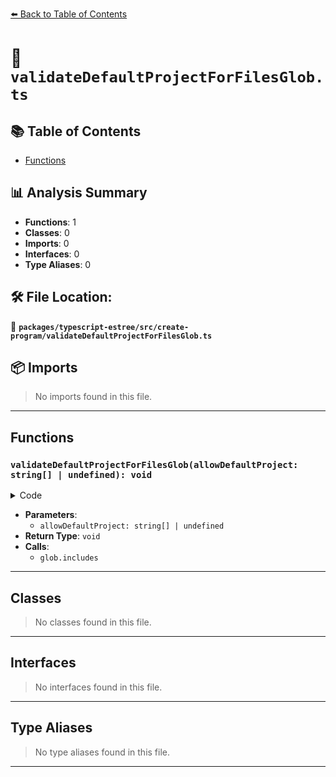 [⬅️ Back to Table of Contents](../../../../index.md)

# 📄 `validateDefaultProjectForFilesGlob.ts`

## 📚 Table of Contents

- [Functions](#functions)

## 📊 Analysis Summary

- **Functions**: 1
- **Classes**: 0
- **Imports**: 0
- **Interfaces**: 0
- **Type Aliases**: 0

## 🛠️ File Location:
📂 **`packages/typescript-estree/src/create-program/validateDefaultProjectForFilesGlob.ts`**

## 📦 Imports

> No imports found in this file.


---

## Functions

### `validateDefaultProjectForFilesGlob(allowDefaultProject: string[] | undefined): void`

<details><summary>Code</summary>

```ts
export function validateDefaultProjectForFilesGlob(
  allowDefaultProject: string[] | undefined,
): void {
  if (!allowDefaultProject?.length) {
    return;
  }

  for (const glob of allowDefaultProject) {
    if (glob === '*') {
      throw new Error(
        `allowDefaultProject contains the overly wide '*'.${DEFAULT_PROJECT_FILES_ERROR_EXPLANATION}`,
      );
    }
    if (glob.includes('**')) {
      throw new Error(
        `allowDefaultProject glob '${glob}' contains a disallowed '**'.${DEFAULT_PROJECT_FILES_ERROR_EXPLANATION}`,
      );
    }
  }
}
```
</details>

- **Parameters**:
  - `allowDefaultProject: string[] | undefined`
- **Return Type**: `void`
- **Calls**:
  - `glob.includes`

---

## Classes

> No classes found in this file.


---

## Interfaces

> No interfaces found in this file.


---

## Type Aliases

> No type aliases found in this file.


---